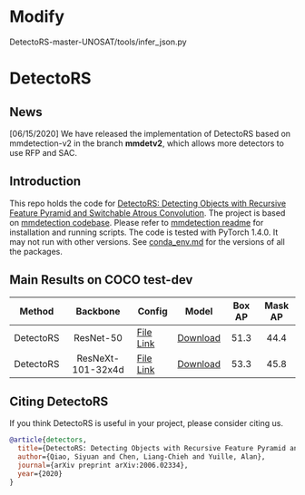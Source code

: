 # Modify
DetectoRS-master-UNOSAT/tools/infer_json.py 


# DetectoRS

## News

[06/15/2020] We have released the implementation of DetectoRS based on mmdetection-v2 in the branch **mmdetv2**, which allows more detectors to use RFP and SAC.

## Introduction

This repo holds the code for [DetectoRS: Detecting Objects with Recursive Feature Pyramid and Switchable Atrous Convolution](https://arxiv.org/pdf/2006.02334.pdf).
The project is based on [mmdetection codebase](https://github.com/open-mmlab/mmdetection).
Please refer to [mmdetection readme](README.mmdet.md) for installation and running scripts.
The code is tested with PyTorch 1.4.0.
It may not run with other versions.
See [conda_env.md](conda_env.md) for the versions of all the packages.

## Main Results on COCO test-dev

| Method    | Backbone          | Config | Model | Box AP | Mask AP |
|-----------|:-----------------:|--------------|--------------|:------------:|:------------:|
| DetectoRS | ResNet-50         | [File Link](configs/DetectoRS/DetectoRS_mstrain_400_1200_r50_40e.py) | [Download](http://cs.jhu.edu/~syqiao/DetectoRS/DetectoRS_R50-0f1c8080.pth) | 51.3 | 44.4 |
| DetectoRS | ResNeXt-101-32x4d | [File Link](configs/DetectoRS/DetectoRS_mstrain_400_1200_x101_32x4d_40e.py) | [Download](https://www.cs.jhu.edu/~syqiao/DetectoRS/DetectoRS_X101-ed983634.pth) | 53.3 | 45.8 |

## Citing DetectoRS

If you think DetectoRS is useful in your project, please consider citing us.

```BibTeX
@article{detectors,
  title={DetectoRS: Detecting Objects with Recursive Feature Pyramid and Switchable Atrous Convolution},
  author={Qiao, Siyuan and Chen, Liang-Chieh and Yuille, Alan},
  journal={arXiv preprint arXiv:2006.02334},
  year={2020}
}
```
